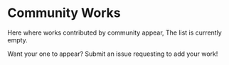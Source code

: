 # Community Works

Here where works contributed by community appear, The list is currently empty.

Want your one to appear? Submit an issue requesting to add your work!